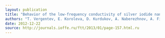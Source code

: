 ```yaml
---
layout: publication
title: "Behavior of the low-frequency conductivity of silver iodide nanocomposites in the superionic phase transition"
authors: "T. Vergentev, E. Koroleva, D. Kurdukov, A. Naberezhnov, A. Filimonov"
date: 2012-12-22
source: http://journals.ioffe.ru/ftt/2013/01/page-157.html.ru
---
```


